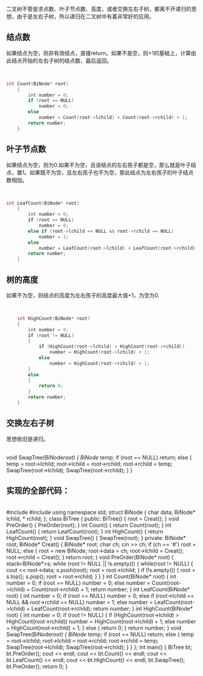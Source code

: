 二叉树不管是求点数、叶子节点数、高度，或者交换左右子树，都离不开递归的思想，由于是左右子树，所以递归在二叉树中有着非常好的应用。

## 结点数

如果结点为空，则非有效结点，直接return。如果不是空，则+1的基础上，计算由此结点开始的左右子树的结点数，最后返回。


​    
```c++
int Count(BiNode* root)
	{
		int number = 0;
		if (root == NULL)
			number = 0;
		else
			number = Count(root->lchild) + Count(root->rchild) + 1;
		return number;
	}
```


## 叶子节点数

如果结点为空，则为0.如果不为空，且该结点的左右孩子都是空，那么就是叶子结点，置1。如果既不为空，且左右孩子也不为空，那此结点为左右孩子的叶子结点数相加。


​    
```c++
int LeafCount(BiNode* root)
	{
		int number = 0;
		if (root == NULL)
			number = 0;
		else if (root->lchild == NULL && root->rchild == NULL)
			number = 1;
		else
			number = LeafCount(root->lchild) + LeafCount(root->rchild);
		return number;
	}
```


## 树的高度

如果不为空，则结点的高度为左右孩子的高度最大值+1，为空为0.


​    
```c++
	int HighCount(BiNode* root)
	{
		int number = 0;
		if (root != NULL)
		{
			if (HighCount(root->lchild) > HighCount(root->rchild))
				number = HighCount(root->lchild) + 1;
			else
				number = HighCount(root->rchild) + 1;
		}
		else
		{
			return 0;
		}
		return number;
	}
```


## 交换左右子树

思想依旧是递归。


​    
    	void SwapTree(BiNode*root)
    	{
    		BiNode* temp;
    		if (root == NULL)
    			return;
    		else
    		{
    			temp = root->lchild;
    			root->lchild = root->rchild;
    			root->rchild = temp;
    			SwapTree(root->lchild);
    			SwapTree(root->rchild);
    		}
    	}


## 实现的全部代码：


​    
    #include<iostream>
    #include<stack>
    using namespace std;
    struct BiNode
    {
    	char data;
    	BiNode* lchild, * rchild;
    };
    class BiTree
    {
    public:
    	BiTree() { root = Creat(); }
    	void PreOrder() { PreOrder(root); }
    	int Count() { return Count(root); }
    	int LeafCount() { return LeafCount(root); }
    	int HighCount() { return HighCount(root); }
    	void SwapTree() { SwapTree(root); }
    private:
    	BiNode* root;
    	BiNode* Creat()
    	{
    		BiNode* root;
    		char ch;
    		cin >> ch;
    		if (ch == '#')
    			root = NULL;
    		else
    		{
    			root = new BiNode;
    			root->data = ch;
    			root->lchild = Creat();
    			root->rchild = Creat();
    		}
    		return root;
    	}
    	void PreOrder(BiNode* root)
    	{
    		stack<BiNode*>s;
    		while (root != NULL || !s.empty())
    		{
    			while(root != NULL)
    			{
    				cout << root->data;
    				s.push(root);
    				root = root->lchild;
    			}
    			if (!s.empty())
    			{
    				root = s.top();
    				s.pop();
    				root = root->rchild;
    			}
    		}
    	}
    	int Count(BiNode* root)
    	{
    		int number = 0;
    		if (root == NULL)
    			number = 0;
    		else
    			number = Count(root->lchild) + Count(root->rchild) + 1;
    		return number;
    	}
    	int LeafCount(BiNode* root)
    	{
    		int number = 0;
    		if (root == NULL)
    			number = 0;
    		else if (root->lchild == NULL && root->rchild == NULL)
    			number = 1;
    		else
    			number = LeafCount(root->lchild) + LeafCount(root->rchild);
    		return number;
    	}
    	int HighCount(BiNode* root)
    	{
    		int number = 0;
    		if (root != NULL)
    		{
    			if (HighCount(root->lchild) > HighCount(root->rchild))
    				number = HighCount(root->lchild) + 1;
    			else
    				number = HighCount(root->rchild) + 1;
    		}
    		else
    		{
    			return 0;
    		}
    		return number;
    	}
    	void SwapTree(BiNode*root)
    	{
    		BiNode* temp;
    		if (root == NULL)
    			return;
    		else
    		{
    			temp = root->lchild;
    			root->lchild = root->rchild;
    			root->rchild = temp;
    			SwapTree(root->lchild);
    			SwapTree(root->rchild);
    		}
    	}
    };
    int main()
    {
    	BiTree bt;
    	bt.PreOrder();
    	cout << endl;
    	cout << bt.Count() << endl;
    	cout << bt.LeafCount() << endl;
    	cout << bt.HighCount() << endl;
    	bt.SwapTree();
    	bt.PreOrder();
    	return 0;
    }

